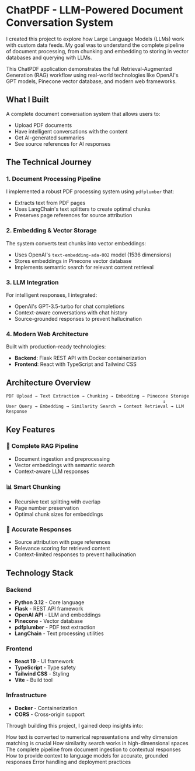 # ChatPDF - LLM-Powered Document Conversation System

I created this project to explore how Large Language Models (LLMs) work with custom data feeds. My goal was to understand the complete pipeline of document processing, from chunking and embedding to storing in vector databases and querying with LLMs.

This ChatPDF application demonstrates the full Retrieval-Augmented Generation (RAG) workflow using real-world technologies like OpenAI's GPT models, Pinecone vector database, and modern web frameworks.

## What I Built

A complete document conversation system that allows users to:
- Upload PDF documents 
- Have intelligent conversations with the content
- Get AI-generated summaries
- See source references for AI responses

## The Technical Journey

### 1. Document Processing Pipeline
I implemented a robust PDF processing system using `pdfplumber` that:
- Extracts text from PDF pages
- Uses LangChain's text splitters to create optimal chunks
- Preserves page references for source attribution

### 2. Embedding & Vector Storage
The system converts text chunks into vector embeddings:
- Uses OpenAI's `text-embedding-ada-002` model (1536 dimensions)
- Stores embeddings in Pinecone vector database
- Implements semantic search for relevant content retrieval

### 3. LLM Integration
For intelligent responses, I integrated:
- OpenAI's GPT-3.5-turbo for chat completions
- Context-aware conversations with chat history
- Source-grounded responses to prevent hallucination

### 4. Modern Web Architecture
Built with production-ready technologies:
- **Backend**: Flask REST API with Docker containerization
- **Frontend**: React with TypeScript and Tailwind CSS

## Architecture Overview

```
PDF Upload → Text Extraction → Chunking → Embedding → Pinecone Storage
                                                            ↓
User Query → Embedding → Similarity Search → Context Retrieval → LLM Response
```

## Key Features

### 🔄 **Complete RAG Pipeline**
- Document ingestion and preprocessing
- Vector embeddings with semantic search
- Context-aware LLM responses

### 📊 **Smart Chunking**
- Recursive text splitting with overlap
- Page number preservation
- Optimal chunk sizes for embeddings

### 🎯 **Accurate Responses**
- Source attribution with page references
- Relevance scoring for retrieved content
- Context-limited responses to prevent hallucination


## Technology Stack

### Backend
- **Python 3.12** - Core language
- **Flask** - REST API framework
- **OpenAI API** - LLM and embeddings
- **Pinecone** - Vector database
- **pdfplumber** - PDF text extraction
- **LangChain** - Text processing utilities

### Frontend
- **React 19** - UI framework
- **TypeScript** - Type safety
- **Tailwind CSS** - Styling
- **Vite** - Build tool

### Infrastructure
- **Docker** - Containerization
- **CORS** - Cross-origin support



Through building this project, I gained deep insights into:

How text is converted to numerical representations and why dimension matching is crucial
How similarity search works in high-dimensional spaces
The complete pipeline from document ingestion to contextual responses
How to provide context to language models for accurate, grounded responses
Error handling and deployment practices
